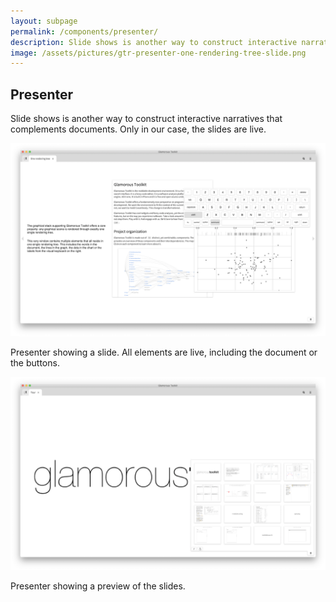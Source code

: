 ```yaml
---
layout: subpage
permalink: /components/presenter/
description: Slide shows is another way to construct interactive narratives that complements documents. Only in our case, the slides are live.
image: /assets/pictures/gtr-presenter-one-rendering-tree-slide.png
---
```


<section id="documenter">
	<div class="container pt-5 pb-5 jumbotron-small">
    <div class="row">
     	<div class="col-md-12">
    	 		<h1>Presenter</h1>
					<p class="lead">Slide shows is another way to construct interactive narratives that complements documents. Only in our case, the slides are live.</p>
	        <div class="sample">
	          <img src="/assets/pictures/gtr-presenter-one-rendering-tree-slide.png">
	          <div class="picture-caption">
	            <p>Presenter showing a slide. All elements are live, including the document or the buttons.</p>
	          </div>
	        </div>
	        <div class="sample">
	          <img src="/assets/pictures/gtr-presenter-preview.png">
	          <div class="picture-caption">
	            <p>Presenter showing a preview of the slides.</p>
	          </div>
	        </div>
    	</div>
		</div>
	</div>
</section>